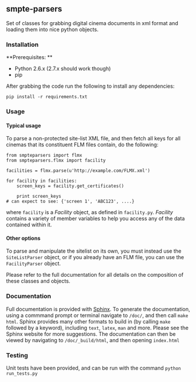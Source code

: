 ## smpte-parsers

Set of classes for grabbing digital cinema documents in xml format and loading them into nice python objects.

### Installation

**Prerequisites: **

* Python 2.6.x (2.7.x should work though)
* pip

After grabbing the code run the following to install any dependencies:

```
pip install -r requirements.txt
```

### Usage

#### Typical usage

To parse a non-protected site-list XML file, and then fetch all keys for all cinemas that its constituent FLM files contain, do the following:

    from smpteparsers import flmx
    from smpteparsers.flmx import facility
    
    facilities = flmx.parse(u'http://example.com/FLMX.xml')
    
    for facility in facilities:
        screen_keys = facility.get_certificates()
    
        print screen_keys
    # can expect to see: {'screen 1', 'ABC123', ....}

where `facility` is a *Facility* object, as defined in `facility.py`. *Facility* contains a variety of member variables to help you access any of the data contained within it.

#### Other options

To parse and manipulate the sitelist on its own, you must instead use the `SiteListParser` object, or if you already have an FLM file, you can use the `FacilityParser` object.

Please refer to the full documentation for all details on the composition of these classes and objects.



### Documentation

Full documentation is provided with [Sphinx](http://sphinx-doc.org/). To generate the documentation, using a commmand prompt or terminal navigate to `/doc/`, and then call `make html`. Sphinx provides many other formats to build in (by calling `make` followed by a keyword), including `text`, `latex`, `man` and more. Please see the Sphinx website for more suggestions. The documentation can then be viewed by navigating to `/doc/_build/html`, and then opening `index.html`


### Testing

Unit tests have been provided, and can be run with the command `python run_tests.py`
